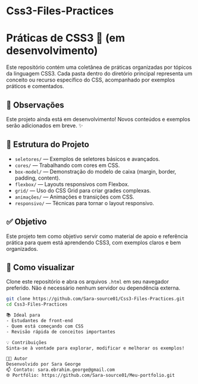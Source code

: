 # Css3-Files-Practices
# Práticas de CSS3 🎨 (em desenvolvimento)

Este repositório contém uma coletânea de práticas organizadas por tópicos da linguagem CSS3. Cada pasta dentro do diretório principal representa um conceito ou recurso específico do CSS, acompanhado por exemplos práticos e comentados.

## 🚧 Observações

Este projeto ainda está em desenvolvimento! Novos conteúdos e exemplos serão adicionados em breve. ✨

## 📁 Estrutura do Projeto

- `seletores/` — Exemplos de seletores básicos e avançados.
- `cores/` — Trabalhando com cores em CSS.
- `box-model/` — Demonstração do modelo de caixa (margin, border, padding, content).
- `flexbox/` — Layouts responsivos com Flexbox.
- `grid/` — Uso do CSS Grid para criar grades complexas.
- `animações/` — Animações e transições com CSS.
- `responsivo/` — Técnicas para tornar o layout responsivo.

## ✅ Objetivo

Este projeto tem como objetivo servir como material de apoio e referência prática para quem está aprendendo CSS3, com exemplos claros e bem organizados.

## 🚀 Como visualizar

Clone este repositório e abra os arquivos `.html` em seu navegador preferido. Não é necessário nenhum servidor ou dependência externa.

```bash
git clone https://github.com/Sara-source01/Css3-Files-Practices.git
cd Css3-Files-Practices

📚 Ideal para  
- Estudantes de front-end  
- Quem está começando com CSS  
- Revisão rápida de conceitos importantes

💡 Contribuições
Sinta-se à vontade para explorar, modificar e melhorar os exemplos!

🧑‍💻 Autor
Desenvolvido por Sara George
📫 Contato: sara.ebrahim.george@gmail.com
🌐 Portfólio: https://github.com/Sara-source01/Meu-portfolio.git






